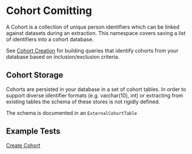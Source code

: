 ﻿# Cohort Comitting

A Cohort is a collection of unique person identifiers which can be linked against datasets during an extraction.  This namespace covers saving a list of identifiers into a cohort database.

See [Cohort Creation](../CohortCreation/Readme.md) for building queries that identify cohorts from your database based on inclusion/exclusion criteria.

## Cohort Storage

Cohorts are persisted in your database in a set of cohort tables.  In order to support diverse identifier formats (e.g. varchar(10), int) or extracting from existing tables the schema of these stores is not rigidly defined.  

The schema is documented in an `ExternalCohortTable`

## Example Tests

[Create Cohort](../../Rdmp.Core.Tests/CohortCommitting/CommitCohortExample.cs)